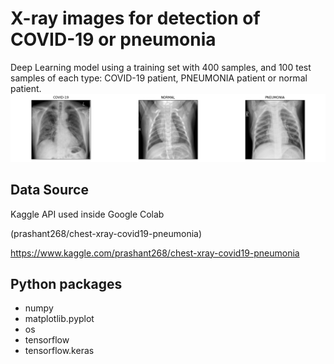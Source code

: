 # X-ray images for detection of COVID-19 or pneumonia
Deep Learning model using a training set with 400 samples, and 100 test samples of each type: COVID-19 patient, PNEUMONIA patient or normal patient.
![Screenshot](Screenshot_254.png)

## Data Source
Kaggle API used inside Google Colab 

(prashant268/chest-xray-covid19-pneumonia)

https://www.kaggle.com/prashant268/chest-xray-covid19-pneumonia

## Python packages
- numpy
- matplotlib.pyplot
- os
- tensorflow
- tensorflow.keras
